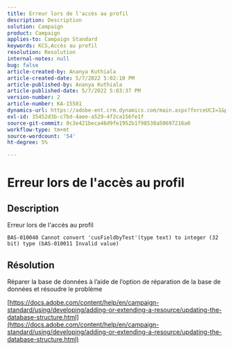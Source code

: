 ```yaml
---
title: Erreur lors de l'accès au profil
description: Description
solution: Campaign
product: Campaign
applies-to: Campaign Standard
keywords: KCS,Accès au profil
resolution: Resolution
internal-notes: null
bug: false
article-created-by: Ananya Kuthiala
article-created-date: 5/7/2022 5:02:10 PM
article-published-by: Ananya Kuthiala
article-published-date: 5/7/2022 5:03:37 PM
version-number: 2
article-number: KA-15581
dynamics-url: https://adobe-ent.crm.dynamics.com/main.aspx?forceUCI=1&pagetype=entityrecord&etn=knowledgearticle&id=379b996e-27ce-ec11-a7b5-0022480a8e40
exl-id: 35452d3b-c7bd-4aee-a529-4f2ca156fe1f
source-git-commit: 0c3e421beca46d9fe1952b1f98538a50697216a0
workflow-type: tm+mt
source-wordcount: '54'
ht-degree: 5%

---
```


# Erreur lors de l&#39;accès au profil

## Description


Erreur lors de l&#39;accès au profil 

```
BAS-010040 Cannot convert 'cusFieldbyTest'(type text) to integer (32 bit) type (bAS-010011 Invalid value)
```


## Résolution


Réparer la base de données à l’aide de l’option de réparation de la base de données et résoudre le problème

[https://docs.adobe.com/content/help/en/campaign-standard/using/developing/adding-or-extending-a-resource/updating-the-database-structure.html](https://docs.adobe.com/content/help/en/campaign-standard/using/developing/adding-or-extending-a-resource/updating-the-database-structure.html)
